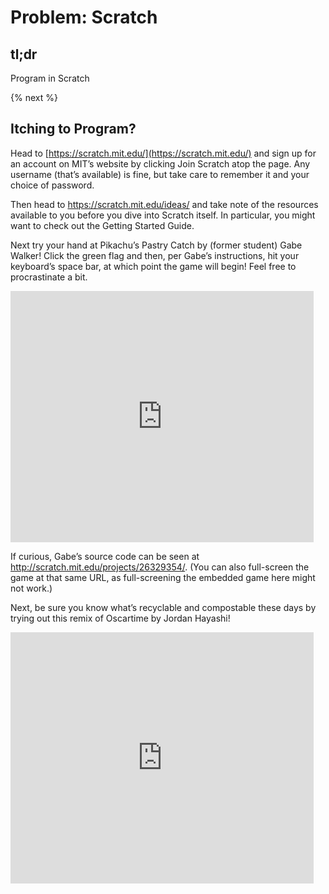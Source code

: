 # Problem: Scratch

## tl;dr

Program in Scratch

{% next %}

## Itching to Program?

Head to [https://scratch.mit.edu/](https://scratch.mit.edu/) and sign up for an account on MIT’s website by clicking Join Scratch atop the page. Any username (that’s available) is fine, but take care to remember it and your choice of password.

Then head to https://scratch.mit.edu/ideas/ and take note of the resources available to you before you dive into Scratch itself. In particular, you might want to check out the Getting Started Guide.

Next try your hand at Pikachu’s Pastry Catch by (former student) Gabe Walker! Click the green flag and then, per Gabe’s instructions, hit your keyboard’s space bar, at which point the game will begin! Feel free to procrastinate a bit.

<iframe allowtransparency="true" width="485" height="402" src="https://scratch.mit.edu/projects/embed/26329354/?autostart=false" frameborder="0" allowfullscreen="true"></iframe>

If curious, Gabe’s source code can be seen at http://scratch.mit.edu/projects/26329354/. (You can also full-screen the game at that same URL, as full-screening the embedded game here might not work.)

Next, be sure you know what’s recyclable and compostable these days by trying out this remix of Oscartime by Jordan Hayashi!

<iframe allowtransparency="true" width="485" height="402" src="https://scratch.mit.edu/projects/embed/71161586/?autostart=false" frameborder="0" allowfullscreen="true"></iframe>
